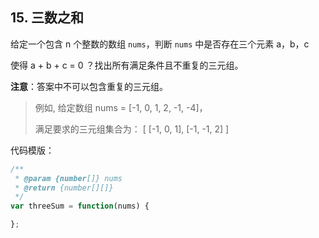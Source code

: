 ## 15. 三数之和

给定一个包含 n 个整数的数组 `nums`，判断 `nums` 中是否存在三个元素 a，b，c

使得 a + b + c = 0 ？找出所有满足条件且不重复的三元组。

**注意**：答案中不可以包含重复的三元组。

>例如, 给定数组 nums = [-1, 0, 1, 2, -1, -4]，
>
>满足要求的三元组集合为：
>[
>  [-1, 0, 1],
>  [-1, -1, 2]
>]

代码模版：
```javascript
/**
 * @param {number[]} nums
 * @return {number[][]}
 */
var threeSum = function(nums) {

};
```
